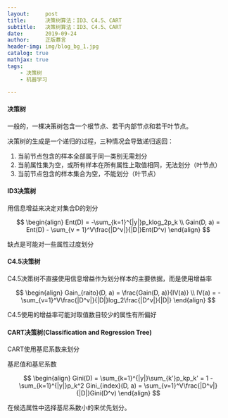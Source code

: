 ```yaml
---
layout:     post
title:      决策树算法：ID3、C4.5、CART
subtitle:   决策树算法：ID3、C4.5、CART
date:       2019-09-24
author:     正版慕言
header-img: img/blog_bg_1.jpg
catalog: true
mathjax: true
tags:
    - 决策树
    - 机器学习

---
```


#### 决策树

一般的，一棵决策树包含一个根节点、若干内部节点和若干叶节点。

决策树的生成是一个递归的过程，三种情况会导致递归返回：
1. 当前节点包含的样本全部属于同一类别无需划分
2. 当前属性集为空，或所有样本在所有属性上取值相同，无法划分（叶节点）
3. 当前节点包含的样本集合为空，不能划分（叶节点）

#### ID3决策树

用信息增益来决定对集合D的划分

$$
\begin{align}
Ent(D) = -\sum_{k=1}^{|y|}p_klog_2p_k \\
Gain(D, a) = Ent(D) - \sum_{v = 1}^V\frac{|D^v|}{|D|}Ent(D^v)
\end{align}
$$

缺点是可能对一些属性过度划分

#### C4.5决策树

C4.5决策树不直接使用信息增益作为划分样本的主要依据，而是使用增益率

$$
\begin{align}
Gain_{raito}(D, a) = \frac{Gain(D, a)}{IV(a)} \\
IV(a) = -\sum_{v=1}^V\frac{|D^v|}{|D|}log_2\frac{|D^v|}{|D|}
\end{align}
$$

C4.5使用的增益率可能对取值数目较少的属性有所偏好

#### CART决策树(Classification and Regression Tree)

CART使用基尼系数来划分

基尼值和基尼系数

$$
\begin{align}
Gini(D) = \sum_{k=1}^{|y|}\sum_{k'}p_kp_k' = 1 - \sum_{k=1}^{|y|}p_k^2
Gini_{index}(D, a) = \sum_{v=1}^V\frac{|D^v|}{|D|}Gini(D^v)
\end{align}
$$

在候选属性中选择基尼系数小的来优先划分。